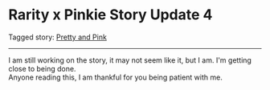 # Rarity x Pinkie Story Update 4

Tagged story: [Pretty and Pink](https://www.fimfiction.net/story/432210/pretty-and-pink)

***

I am still working on the story, it may not seem like it, but I am. I'm getting close to being done.  
Anyone reading this, I am thankful for you being patient with me.
